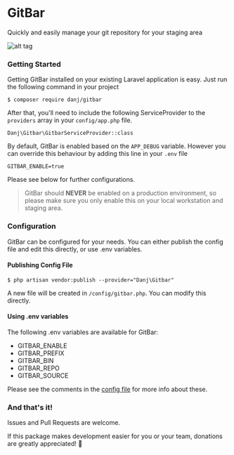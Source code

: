 # GitBar
Quickly and easily manage your git repository for your staging area

![alt tag](https://danjohnson.xyz/img/gitbar.jpg)

### Getting Started
Getting GitBar installed on your existing Laravel application is easy. Just run the following command in your project

```
$ composer require danj/gitbar
```

After that, you'll need to include the following ServiceProvider to the `providers` array in your `config/app.php` file.

```
Danj\Gitbar\GitbarServiceProvider::class
```

By default, GitBar is enabled based on the `APP_DEBUG` variable. However you can override this behaviour by adding this line in your `.env` file

```
GITBAR_ENABLE=true
```

Please see below for further configurations.

> GitBar should **NEVER** be enabled on a production environment, so please make sure you only enable this on your local workstation and staging area.

### Configuration
GitBar can be configured for your needs. You can either publish the config file and edit this directly, or use .env variables.

#### Publishing Config File

```
$ php artisan vendor:publish --provider="Danj\Gitbar"
```

A new file will be created in `/config/gitbar.php`. You can modify this directly.

#### Using .env variables

The following .env variables are available for GitBar:

- GITBAR_ENABLE
- GITBAR_PREFIX
- GITBAR_BIN
- GITBAR_REPO
- GITBAR_SOURCE

Please see the comments in the [config file](/src/config/gitbar.php) for more info about these.

### And that's it!
Issues and Pull Requests are welcome.

If this package makes development easier for you or your team, donations are greatly appreciated! :beer:
